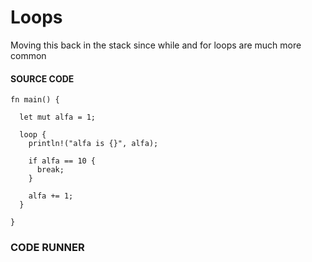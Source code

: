 # Loops

Moving this back in the stack since while and
for loops are much more common

#### SOURCE CODE

```rust, noplayground, EXAMPLE1
fn main() {

  let mut alfa = 1;

  loop {
    println!("alfa is {}", alfa);

    if alfa == 10 {
      break;
    }

    alfa += 1;
  }

}
```

### CODE RUNNER

```rust, editable, CODE1

```
